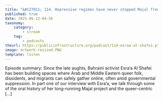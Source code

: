 ```yaml
---
title: "&#127911; 114. Repressive regimes have never stopped Majal from building safe online spaces for queer folk, dissidents, and migrants. (Esra’a Al Shafei Part One)"
published: true
date: 2025-06-12-04-56
taxonomy:
    category:
        - stream
    tag:
        - podcasts
theurl: https://publicinfrastructure.org/podcast/114-esraa-al-shafei-pt-1/
image: artwork-resized.PNG
template: listen
---
```


Episode summary: Since the late aughts, Bahraini activist Esra&rsquo;a Al Shafei has been building spaces where Arab and Middle Eastern queer folk, dissidents, and migrants can safely gather online, often amid governmental suppression. In part one of our interview with Esra&rsquo;a, we talk through some of the oral history of her long-running Majal project and the queer-centric [&hellip;]

